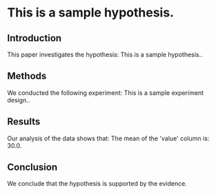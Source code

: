 # This is a sample hypothesis.

## Introduction

This paper investigates the hypothesis: This is a sample hypothesis..

## Methods

We conducted the following experiment: This is a sample experiment design..

## Results

Our analysis of the data shows that: The mean of the 'value' column is: 30.0.

## Conclusion

We conclude that the hypothesis is supported by the evidence.

